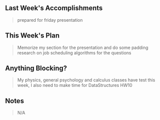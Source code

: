 ## Last Week's Accomplishments

>prepared for friday presentation
## This Week's Plan

> Memorize my section for the presentation and do some padding research on job scheduling algorithms for the questions
## Anything Blocking?

> My physics, general psychology and calculus classes have test this week, I also need to make time for DataStructures HW10
## Notes

>N/A
